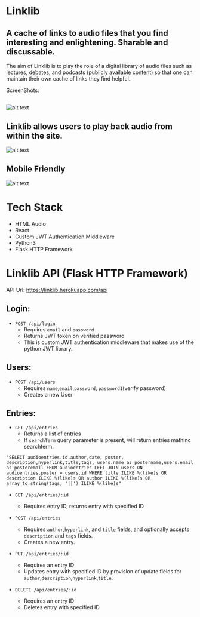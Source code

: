 # Linklib
## A cache of links to audio files that you find interesting and enlightening. Sharable and discussable. 



The aim of Linklib is to play the role of a digital library of audio files such as lectures, debates, and podcasts (publicly available content) so that one can maintain their own cache of links they find helpful.


ScreenShots: 
## 
![alt text](http://evanhgarrett.com/src/img/linklib.png "Linklib Full Screen")

## Linklib allows users to play back audio from within the site.
![alt text](http://evanhgarrett.com/src/img/linklibfullscreen.png "Linklib Audio Playback")
## Mobile Friendly
![alt text](http://evanhgarrett.com/src/img/linklibmobile.png "Linklib Mobile View")


# Tech Stack
* HTML Audio
* React
* Custom JWT Authentication Middleware 
* Python3
* Flask HTTP Framework


# Linklib API  (Flask HTTP Framework)

API Url: https://linklib.herokuapp.com/api

## Login:
* `POST /api/login`
  * Requires `email` and `password`
  * Returns JWT token on verified password
  * This is custom JWT authentication middleware that makes use of the python JWT library.


## Users:
* `POST /api/users`
  * Requires `name`,`email`,`password`, `password1`(verify password)
  * Creates a new User

## Entries: 
* `GET /api/entries`
  * Returns a list of entries
  * If `searchTerm` query parameter is present, will return entries mathinc searchterm.
```
"SELECT audioentries.id,author,date, poster, description,hyperlink,title,tags, users.name as postername,users.email as posteremail FROM audioentries LEFT JOIN users ON audioentries.poster = users.id WHERE title ILIKE %(like)s OR description ILIKE %(like)s OR author ILIKE %(like)s OR array_to_string(tags, '||') ILIKE %(like)s"
```
* `GET /api/entries/:id`
  * Requires entry ID, returns entry with specified ID
* `POST /api/entries`
  * Requires `author`,`hyperlink`, and `title` fields, and optionally accepts `description` and `tags` fields.
  * Creates a new entry.

* `PUT /api/entries/:id`
  * Requires an entry ID
  * Updates entry with specified ID by provision of update fields for `author`,`description`,`hyperlink`,`title`.

* `DELETE /api/entries/:id`
  * Requires an entry ID
  * Deletes entry with specified ID